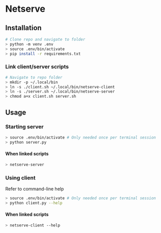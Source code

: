 # Netserve
## Installation
```bash
# Clone repo and navigate to folder
> python -m venv .env
> source .env/bin/activate
> pip install -r requirements.txt 
```

### Link client/server scripts
```bash
# Navigate to repo folder
> mkdir -p ~/.local/bin
> ln -s ./client.sh ~/.local/bin/netserve-client
> ln -s ./server.sh ~/.local/bin/netserve-server
> chmod a+x client.sh server.sh
```

## Usage
### Starting server
```bash
> source .env/bin/activate # Only needed once per terminal session
> python server.py
```

#### When linked scripts
```bash
> netserve-server
```

### Using client
Refer to command-line help
```bash
> source .env/bin/activate # Only needed once per terminal session
> python client.py --help
```

#### When linked scripts
```bash
> netserve-client --help
```

